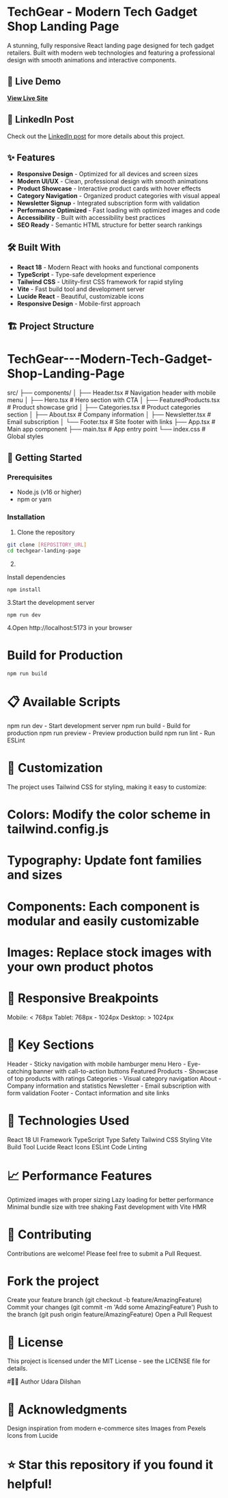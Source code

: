 # TechGear - Modern Tech Gadget Shop Landing Page

A stunning, fully responsive React landing page designed for tech gadget retailers. Built with modern web technologies and featuring a professional design with smooth animations and interactive components.

## 🚀 Live Demo

**[View Live Site](https://guileless-mermaid-5a564c.netlify.app)**

## 📱 LinkedIn Post

Check out the [LinkedIn post](https://www.linkedin.com/posts/gamage-udara-dilshan_react-typescript-tailwindcss-activity-7345674162125881345-2dqw?utm_source=share&utm_medium=member_desktop&rcm=ACoAAEdUtYIBjz7k0IOVrbQVYknLJ9aUcVJE_gA) for more details about this project.

## ✨ Features

- **Responsive Design** - Optimized for all devices and screen sizes
- **Modern UI/UX** - Clean, professional design with smooth animations
- **Product Showcase** - Interactive product cards with hover effects
- **Category Navigation** - Organized product categories with visual appeal
- **Newsletter Signup** - Integrated subscription form with validation
- **Performance Optimized** - Fast loading with optimized images and code
- **Accessibility** - Built with accessibility best practices
- **SEO Ready** - Semantic HTML structure for better search rankings

## 🛠️ Built With

- **React 18** - Modern React with hooks and functional components
- **TypeScript** - Type-safe development experience
- **Tailwind CSS** - Utility-first CSS framework for rapid styling
- **Vite** - Fast build tool and development server
- **Lucide React** - Beautiful, customizable icons
- **Responsive Design** - Mobile-first approach

## 🏗️ Project Structure

# TechGear---Modern-Tech-Gadget-Shop-Landing-Page

src/
├── components/
│   ├── Header.tsx          # Navigation header with mobile menu
│   ├── Hero.tsx            # Hero section with CTA
│   ├── FeaturedProducts.tsx # Product showcase grid
│   ├── Categories.tsx      # Product categories section
│   ├── About.tsx           # Company information
│   ├── Newsletter.tsx      # Email subscription
│   └── Footer.tsx          # Site footer with links
├── App.tsx                 # Main app component
├── main.tsx               # App entry point
└── index.css              # Global styles



## 🚀 Getting Started

### Prerequisites

- Node.js (v16 or higher)
- npm or yarn

### Installation

1. Clone the repository
```bash
git clone [REPOSITORY_URL]
cd techgear-landing-page
```
2.
Install dependencies
```
npm install
````

3.Start the development server
```
npm run dev
````

4.Open http://localhost:5173 in your browser

# Build for Production
```
npm run build
```

# 📋 Available Scripts
npm run dev - Start development server
npm run build - Build for production
npm run preview - Preview production build
npm run lint - Run ESLint

# 🎨 Customization
The project uses Tailwind CSS for styling, making it easy to customize:

# Colors: Modify the color scheme in tailwind.config.js
# Typography: Update font families and sizes
# Components: Each component is modular and easily customizable
# Images: Replace stock images with your own product photos

# 📱 Responsive Breakpoints
Mobile: < 768px
Tablet: 768px - 1024px
Desktop: > 1024px

# 🌟 Key Sections
Header - Sticky navigation with mobile hamburger menu
Hero - Eye-catching banner with call-to-action buttons
Featured Products - Showcase of top products with ratings
Categories - Visual category navigation
About - Company information and statistics
Newsletter - Email subscription with form validation
Footer - Contact information and site links

# 🔧 Technologies Used
React 18	UI Framework
TypeScript	Type Safety
Tailwind CSS	Styling
Vite	Build Tool
Lucide React	Icons
ESLint	Code Linting


# 📈 Performance Features
Optimized images with proper sizing
Lazy loading for better performance
Minimal bundle size with tree shaking
Fast development with Vite HMR

# 🤝 Contributing
Contributions are welcome! Please feel free to submit a Pull Request.

# Fork the project
Create your feature branch (git checkout -b feature/AmazingFeature)
Commit your changes (git commit -m 'Add some AmazingFeature')
Push to the branch (git push origin feature/AmazingFeature)
Open a Pull Request
# 📄 License
This project is licensed under the MIT License - see the LICENSE file for details.

#👨‍💻 Author
Udara Dilshan

# 🙏 Acknowledgments
Design inspiration from modern e-commerce sites
Images from Pexels
Icons from Lucide

# ⭐ Star this repository if you found it helpful!
